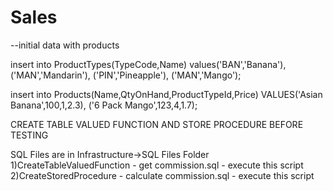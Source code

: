 # Sales

--initial data  with products

insert into ProductTypes(TypeCode,Name)
values('BAN','Banana'),
('MAN','Mandarin'),
('PIN','Pineapple'),
('MAN','Mango');

insert into Products(Name,QtyOnHand,ProductTypeId,Price)
VALUES('Asian Banana',100,1,2.3),
('6 Pack Mango',123,4,1.7);


CREATE  TABLE VALUED FUNCTION AND  STORE  PROCEDURE  BEFORE  TESTING

SQL  Files  are in Infrastructure->SQL Files  Folder
1)CreateTableValuedFunction - get commission.sql  -  execute this  script
2)CreateStoredProcedure - calculate commission.sql  - execute this script

